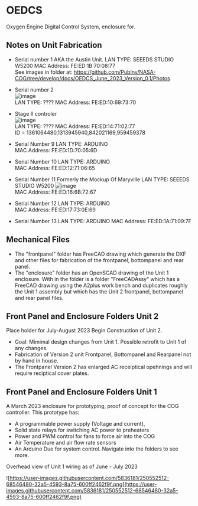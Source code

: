 # OEDCS
Oxygen Engine Digital Control System, enclosure for.

## Notes on Unit Fabrication
* Serial number 1  AKA the Austin Unit.
LAN TYPE: SEEEDS STUDIO W5200
MAC Address: FE:ED:1B:70:08:77  
See images in folder at: https://github.com/PubInv/NASA-COG/tree/develop/docs/OEDCS_June_2023_Version_0.1/Photos


* Serial number 2  
![image](https://github.com/PubInv/NASA-COG/assets/5836181/655e3bbb-fb48-4e31-902a-e10b74c27fa8)  
LAN TYPE: ????
MAC Address: FE:ED:10:69:73:70

* Stage II controler  
![image](https://github.com/PubInv/NASA-COG/assets/5836181/a146b12b-d7b1-4ecf-a571-1e2d6c8f414f)  
LAN TYPE: ????
MAC Address: FE:ED:14:71:02:77  
ID = 1361064480,1313945940,842021169,959459378


* Serial Number 9
LAN TYPE: ARDUINO  
MAC Address: FE:ED:1D:70:05:6D

* Serial Number 10
LAN TYPE: ARDUINO  
MAC Address: FE:ED:12:71:06:65

* Serial Number 11 Formerly the Mockup Of Maryville
LAN TYPE: SEEEDS STUDIO W5200
![image](https://github.com/PubInv/NASA-COG/assets/5836181/63be5e1f-a040-488d-ab4e-60636bda7cb7)  
MAC Address: FE:ED:16:6B:72:67

* Serial Number 12
LAN TYPE: ARDUINO  
MAC Address: FE:ED:17:73:0E:69

* Serial Number 13
LAN TYPE: ARDUINO 
MAC Address: FE:ED:1A:71:09:7F 

## Mechanical Files

* The "frontpanel" folder has FreeCAD drawing which generate the DXF and other files for fabrication of the frontpanel, bottompanel and rear panel.
* The "enclosure" folder has an OpenSCAD drawing of the Unit 1 enclosure. With in the folder is a folder "FreeCADAssy" which has a FreeCAD drawing using the A2plus work bench and duplicates roughly the Unit 1 assembly but which has the Unit 2 frontpanel, bottompanel and rear panel files.

## Front Panel and Enclosure Folders  Unit 2
Place holder for July-August 2023 Begin Construction of Unit 2. 

* Goal: Mimimal design changes from Unit 1. Possible retrofit to Unit 1 of any changes.
* Fabrication of Version 2 unit Frontpanel, Bottompanel and Rearpanel not by hand in house. 
* The Frontpanel Version 2 has enlarged AC receiptical opehnings and will require reciptical cover plates.


## Front Panel and Enclosure Folders  Unit 1
A March 2023 enclosure for prototyping, proof of concept for the COG controller. 
This prototype has:
* A programmable power supply (Voltage and current), 
* Solid state relays for switching AC power to preheaters
* Power and PWM control for fans to force air into the COG
* Air Temperature and air flow rate sensors
* An Arduino Due for system control.
Navigate into the folders to see more.


Overhead view of Unit 1 wiring as of June - July 2023

![https://user-images.githubusercontent.com/5836181/250552512-68546480-32a5-4593-8a75-600ff2462f9f.png](https://user-images.githubusercontent.com/5836181/250552512-68546480-32a5-4593-8a75-600ff2462f9f.png)
